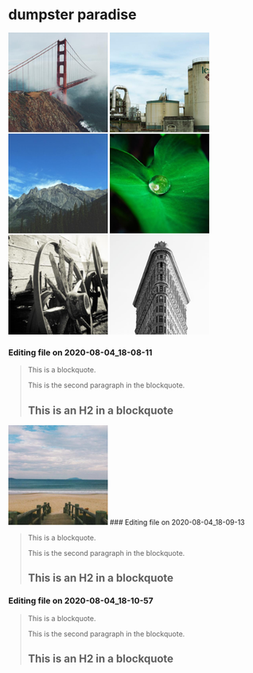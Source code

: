 # dumpster paradise
<p float="left">
  <img src="shadow.jpg" width="200" />
  <img src="tuesday.jpg" width="200" /> 
  <img src="wednesday.jpg" width="200" />
<img src=pretty.jpg width=200/>
  <img src=prettygood.jpg width=200/>
  <img src=curb.jpg width=200/>
</p>

### Editing file on 2020-08-04_18-08-11

> This is a blockquote.
> 
> This is the second paragraph in the blockquote.
>
> ## This is an H2 in a blockquote
  <img src=mochajoe.jpg width=200/>
### Editing file on 2020-08-04_18-09-13

> This is a blockquote.
> 
> This is the second paragraph in the blockquote.
>
> ## This is an H2 in a blockquote



### Editing file on 2020-08-04_18-10-57

> This is a blockquote.
> 
> This is the second paragraph in the blockquote.
>
> ## This is an H2 in a blockquote


